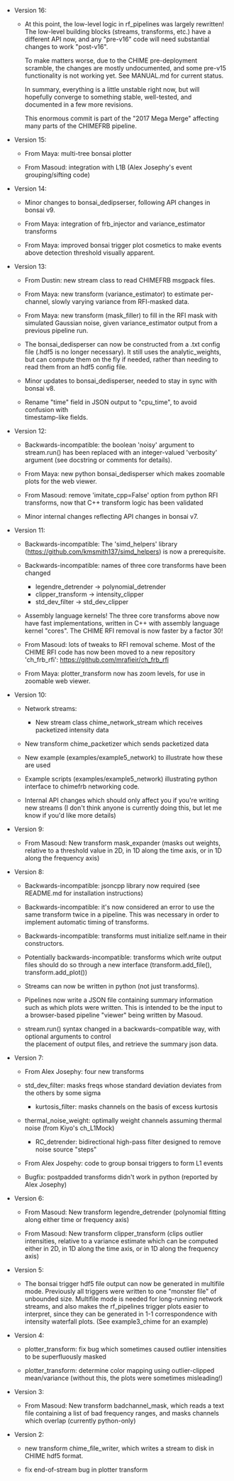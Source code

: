 - Version 16:
     
     - At this point, the low-level logic in rf_pipelines was largely rewritten!  The
       low-level building blocks (streams, transforms, etc.) have a different API now,
       and any "pre-v16" code will need substantial changes to work "post-v16".

       To make matters worse, due to the CHIME pre-deployment scramble, the changes are
       mostly undocumented, and some pre-v15 functionality is not working yet.  See
       MANUAL.md for current status.

       In summary, everything is a little unstable right now, but will hopefully converge
       to something stable, well-tested, and documented in a few more revisions.

       This enormous commit is part of the "2017 Mega Merge" affecting many parts of the CHIMEFRB pipeline.

- Version 15:
     
     - From Maya: multi-tree bonsai plotter

     - From Masoud: integration with L1B (Alex Josephy's event grouping/sifting code)

- Version 14:

     - Minor changes to bonsai_dedipserser, following API changes in bonsai v9.

     - From Maya: integration of frb_injector and variance_estimator transforms

     - From Maya: improved bonsai trigger plot cosmetics to make events above detection
       threshold visually apparent.

- Version 13:

     - From Dustin: new stream class to read CHIMEFRB msgpack files.

     - From Maya: new transform (variance_estimator) to estimate per-channel,
       slowly varying variance from RFI-masked data.
     
     - From Maya: new transform (mask_filler) to fill in the RFI mask with
       simulated Gaussian noise, given variance_estimator output from a
       previous pipeline run.

     - The bonsai_dedisperser can now be constructed from a .txt config file
       (.hdf5 is no longer necessary).  It still uses the analytic_weights, but
       can compute them on the fly if needed, rather than needing to read them
       from an hdf5 config file.

     - Minor updates to bonsai_dedisperser, needed to stay in sync with bonsai v8.

     - Rename "time" field in JSON output to "cpu_time", to avoid confusion with	
       timestamp-like fields.

- Version 12:

     - Backwards-incompatible: the boolean 'noisy' argument to stream.run() has been replaced
       with an integer-valued 'verbosity' argument (see docstring or comments for details).

     - From Maya: new python bonsai_dedisperser which makes zoomable plots for the web viewer.

     - From Masoud: remove 'imitate_cpp=False' option from python RFI transforms, now that
       C++ transform logic has been validated

     - Minor internal changes reflecting API changes in bonsai v7.

- Version 11:

     - Backwards-incompatible: The 'simd_helpers' library (https://github.com/kmsmith137/simd_helpers)
       is now a prerequisite.

     - Backwards-incompatible: names of three core transforms have been changed
         - legendre_detrender -> polynomial_detrender
         - clipper_transform -> intensity_clipper
         - std_dev_filter -> std_dev_clipper

     - Assembly language kernels!  The three core transforms above now have fast implementations, 
       written in C++ with assembly language kernel "cores".  The CHIME RFI removal is now faster
       by a factor 30!

     - From Masoud: lots of tweaks to RFI removal scheme.
       Most of the CHIME RFI code has now been moved to a new repository 'ch_frb_rfi':
           https://github.com/mrafieir/ch_frb_rfi

     - From Maya: plotter_transform now has zoom levels, for use in zoomable web viewer.

- Version 10:

     - Network streams:
         - New stream class chime_network_stream which receives packetized intensity data
	 - New transform chime_packetizer which sends packetized data
	 - New example (examples/example5_network) to illustrate how these are used

     - Example scripts (examples/example5_network) illustrating python interface to
       chimefrb networking code.

     - Internal API changes which should only affect you if you're writing new streams
       (I don't think anyone is currently doing this, but let me know if you'd like more details)

- Version 9:

     - From Masoud: New transform mask_expander (masks out weights, relative to a threshold
       value in 2D, in 1D along the time axis, or in 1D along the frequency axis)

- Version 8:

     - Backwards-incompatible: jsoncpp library now required (see README.md for installation instructions)

     - Backwards-incompatible: it's now considered an error to use the same transform twice in a pipeline.
       This was necessary in order to implement automatic timing of transforms.
     
     - Backwards-incompatible: transforms must initialize self.name in their constructors.

     - Potentially backwards-incompatible: transforms which write output files should do so through
       a new interface (transform.add_file(), transform.add_plot())

     - Streams can now be written in python (not just transforms).

     - Pipelines now write a JSON file containing summary information such as which plots were written.
       This is intended to be the input to a browser-based pipeline "viewer" being written by Masoud.

     - stream.run() syntax changed in a backwards-compatible way, with optional arguments to control	
       the placement of output files, and retrieve the summary json data.

- Version 7:

     - From Alex Josephy: four new transforms
	- std_dev_filter: masks freqs whose standard deviation deviates from the others by some sigma
        - kurtosis_filter: masks channels on the basis of excess kurtosis 
	- thermal_noise_weight: optimally weight channels assuming thermal noise (from Kiyo's ch_L1Mock)
        - RC_detrender: bidirectional high-pass filter designed to remove noise source "steps"

     - From Alex Jospehy: code to group bonsai triggers to form L1 events

     - Bugfix: postpadded transforms didn't work in python (reported by Alex Josephy)

- Version 6:

     - From Masoud: New transform legendre_detrender (polynomial fitting along either time or frequency axis)

     - From Masoud: New transform clipper_transform (clips outlier intensities, relative to a variance
       estimate which can be computed either in 2D, in 1D along the time axis, or in 1D along the frequency
       axis)

- Version 5:

     - The bonsai trigger hdf5 file output can now be generated in multifile mode.  Previously
       all triggers were written to one "monster file" of unbounded size.  Multifile mode is
       needed for long-running network streams, and also makes the rf_pipelines trigger plots
       easier to interpret, since they can be generated in 1-1 correspondence with intensity
       waterfall plots.  (See example3_chime for an example)

- Version 4:

  - plotter_transform: fix bug which sometimes caused outlier intensities to be superfluously masked
  
  - plotter_transform: determine color mapping using outlier-clipped mean/variance (without this, the
    plots were sometimes misleading!)

- Version 3:

  - From Masoud: New transform badchannel_mask, which reads a text file containing a list of bad 
    frequency ranges, and masks channels which overlap (currently python-only)

- Version 2:

  - new transform chime_file_writer, which writes a stream to disk in CHIME hdf5 format.

  - fix end-of-stream bug in plotter transform
